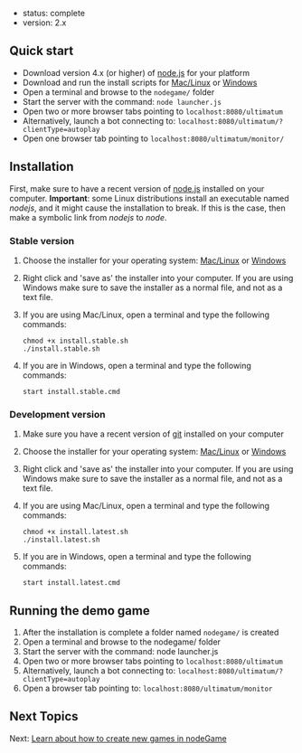 - status: complete
- version: 2.x

## Quick start

- Download version 4.x (or higher) of [node.js](http://nodejs.org) for
  your platform
- Download and run the install scripts for
  [Mac/Linux](https://raw.githubusercontent.com/nodeGame/nodegame/master/bin/install.stable.sh)
  or
  [Windows](https://raw.githubusercontent.com/nodeGame/nodegame/master/bin/install.stable.cmd)
- Open a terminal and browse to the `nodegame/` folder
- Start the server with the command: `node launcher.js`
- Open two or more browser tabs pointing to `localhost:8080/ultimatum`
- Alternatively, launch a bot connecting to: `localhost:8080/ultimatum/?clientType=autoplay`
- Open one browser tab pointing to `localhost:8080/ultimatum/monitor/`

## Installation

First, make sure to have a recent version of
[node.js](http://nodejs.org) installed on your
computer. **Important**: some Linux distributions install an
executable named _nodejs_, and it might cause the installation to
break. If this is the case, then make a symbolic link from _nodejs_ to
_node_.

### Stable version

 1. Choose the installer for your operating system:
 [Mac/Linux](https://raw.githubusercontent.com/nodeGame/nodegame/master/bin/install.stable.sh)
 or
 [Windows](https://raw.githubusercontent.com/nodeGame/nodegame/master/bin/install.stable.cmd)
 2. Right click and 'save as' the installer into your computer. If you
 are using Windows make sure to save the installer as a normal file,
 and not as a text file.
 3. If you are using Mac/Linux, open a terminal and type the following commands: 
 
    ```
    chmod +x install.stable.sh
    ./install.stable.sh
    ```
 4. If you are in Windows, open a terminal and type the following
 commands:
 
    ```
    start install.stable.cmd
    ```

### Development version

 1. Make sure you have a recent version of
 [git](http://www.git-scm.com) installed on your computer
 2. Choose the installer for your operating system: 
 [Mac/Linux](https://raw.githubusercontent.com/nodeGame/nodegame/master/bin/install.latest.sh)
 or
 [Windows](https://raw.githubusercontent.com/nodeGame/nodegame/master/bin/install.latest.cmd)
 3. Right click and 'save as' the installer into your computer. If you
are using Windows make sure to save the installer as a normal file,
and not as a text file.
 4. If you are using Mac/Linux, open a terminal
and type the following commands:

    ```
    chmod +x install.latest.sh
    ./install.latest.sh
    ```
 4. If you are in Windows, open a terminal and type the following commands: 
    
    ```
    start install.latest.cmd
    ```

## Running the demo game

1. After the installation is complete a folder named `nodegame/` is created
2. Open a terminal and browse to the nodegame/ folder
3. Start the server with the command: node launcher.js
4. Open two or more browser tabs pointing to `localhost:8080/ultimatum`
5. Alternatively, launch a bot connecting to: `localhost:8080/ultimatum/?clientType=autoplay`
6. Open a browser tab pointing to: `localhost:8080/ultimatum/monitor`


## Next Topics

Next: [Learn about how to create new games in nodeGame](Game-basics-v2)
